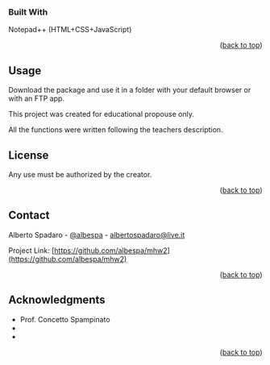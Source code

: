 ### Built With

Notepad++ (HTML+CSS+JavaScript)

<p align="right">(<a href="#readme-top">back to top</a>)</p>

<!-- USAGE -->
## Usage

Download the package and use it in a folder with your default browser or with an FTP app.

This project was created for educational propouse only.

All the functions were written following the teachers description.

<!-- LICENSE -->
## License

Any use must be authorized by the creator.

<p align="right">(<a href="#readme-top">back to top</a>)</p>



<!-- CONTACT -->
## Contact

Alberto Spadaro - [@albespa](https://instagram.com/albespa) - albertospadaro@live.it

Project Link: [https://github.com/albespa/mhw2](https://github.com/albespa/mhw2)

<p align="right">(<a href="#readme-top">back to top</a>)</p>



<!-- ACKNOWLEDGMENTS -->
## Acknowledgments

* Prof. Concetto Spampinato []()
* []()
* []()

<p align="right">(<a href="#readme-top">back to top</a>)</p>
